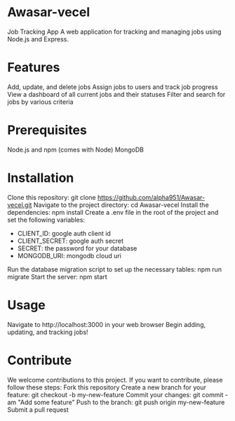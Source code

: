# Awasar-vecel
Job Tracking App
A web application for tracking and managing jobs using Node.js and Express.

# Features
Add, update, and delete jobs
Assign jobs to users and track job progress
View a dashboard of all current jobs and their statuses
Filter and search for jobs by various criteria

# Prerequisites
Node.js and npm (comes with Node)
MongoDB 

# Installation
Clone this repository: git clone https://github.com/alpha951/Awasar-vecel.git
Navigate to the project directory: cd Awasar-vecel
Install the dependencies: npm install
Create a .env file in the root of the project and set the following variables:
<ul>
  <li> CLIENT_ID: google auth client id </li>
  <li> CLIENT_SECRET: google auth secret </li>
  <li> SECRET: the password for your database </li>
  <li> MONGODB_URI: mongodb cloud uri </li>
</ul>
Run the database migration script to set up the necessary tables: npm run migrate
Start the server: npm start

# Usage
Navigate to http://localhost:3000 in your web browser
Begin adding, updating, and tracking jobs!

# Contribute
We welcome contributions to this project. If you want to contribute, please follow these steps:
Fork this repository
Create a new branch for your feature: git checkout -b my-new-feature
Commit your changes: git commit -am "Add some feature"
Push to the branch: git push origin my-new-feature
Submit a pull request
